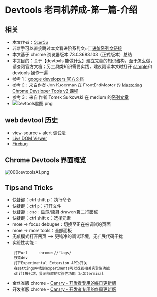 # Devtools 老司机养成-第一篇-介绍

## 相关

-   本文作者：[ScarSu](www.scarsu.com)
-   非新手可以直接跳过本文看进阶系列文👉🏻[进阶系列文链接](https://doc.scarsu.com/devtools/devtools_01_intro.html)
-   本文基于 chrome 浏览器版本 73.0.3683.103（正式版本）总结
-   本文目的：关于【devtools 能做什么】建立完善的知识结构，至于怎么做，请查阅官方文档；另工具类知识需要实践，建议阅读本文时打开 [sample](https://masteringdevtools.com/)和 devtools 操作一遍
-   参考 1：[google developers 官方文档](https://developers.google.com/web/tools/chrome-devtools/)
-   参考 2：来自作者 Jon Kuoerman 在 FrontEndMaster 的 [Mastering Chrome Developer Tools v2 课程](https://frontendmasters.com/courses/chrome-dev-tools-v2)
-   参考 3：来自 作者 Tomek Sułkowski 在 medium 的[系列文章](https://medium.com/@tomsu)
-   ![Devtools脑图.png](https://i.loli.net/2019/04/19/5cb95639a9f73.png)

## web devtool 历史

-   view-source + alert 调试法
-   [Live DOM Viewer](https://software.hixie.ch/utilities/js/live-dom-viewer/)
-   [Firebug](https://getfirebug.com/)

## Chrome Devtools 界面概览

![000devtoolsAll.png](https://i.loli.net/2019/04/19/5cb955bed88ce.png)

## Tips and Tricks

-   快捷键：ctrl shift p：执行命令
-   快捷键：ctrl p：打开文件
-   快捷键：esc：显示/隐藏 drawer(第二行面板
-   快捷键：ctrl shift c：选择元素
-   more -> focus debugee：切换至正在被调试的页面
-   more -> more tools：全部面板
-   无痕模式打开网页 —> 更纯净的调试环境，无扩展代码干扰
-   实验性功能：

```
    打开url     chrome://flags/
    搜索dev
    打开Experimental Extension APIs开关
    在settings中找到experiments可以找到相关实验性功能
    shift按七次，显示隐藏的实验性功能（比如terminal
```

-   金丝雀版 chrome - [Canary - 开发者专用的每日更新版](https://www.google.cn/chrome/canary/)
-   开发者版 chrome - [Canary - 开发者专用的每周更新版](https://www.google.cn/chrome/dev/)
